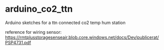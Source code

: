 # arduino_co2_ttn
Arduino sketches for a ttn connected co2 temp hum station

reference for wiring sensor: https://rmtplusstoragesenseair.blob.core.windows.net/docs/Dev/publicerat/PSP4731.pdf
